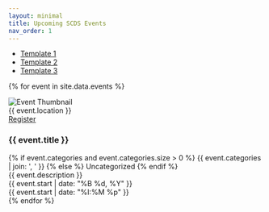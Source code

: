 ```yaml
---
layout: minimal
title: Upcoming SCDS Events
nav_order: 1 
---
```


<link rel="stylesheet" href="./assets/css/events.css">

- <a href="index">Template 1</a>
- <a href="style-2">Template 2</a>
- <a href="style-3">Template 3</a>

{% for event in site.data.events %}
<div class="event-wrapper">
  <div class="event-left-cell">
    <img class="event-banner" src="{{ event.image }}" alt="Event Thumbnail">
  </div>

  <div class="event-location">{{ event.location }}</div>

  <div class="event-register-cell">
     <a href="{{ event.url }}" class="register-button">Register</a>
  </div>
  
  <div class="right-col">
    <h3 class="event-title">{{ event.title }}</h3>
    <span class="event-category">
  {% if event.categories and event.categories.size > 0 %}
    {{ event.categories | join: ', ' }}
  {% else %}
    Uncategorized
  {% endif %}
</span>
  </div>
  
  <div class="event-description">{{ event.description }}</div>
  
  <div class="event-corner-time-cell">
    <div class="event-date">{{ event.start | date: "%B %d, %Y" }}</div>
    <div class="event-time">{{ event.start | date: "%I:%M %p" }}</div>
  </div>
</div>
{% endfor %}
